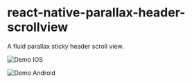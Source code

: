 # react-native-parallax-header-scrollview

A fluid parallax sticky header scroll view.

![Demo IOS](./example/parallax-header/screen_capture/parallax_header.gif)

![Demo Android](./example/parallax-header/screen_capture/parallax_header_android.gif)